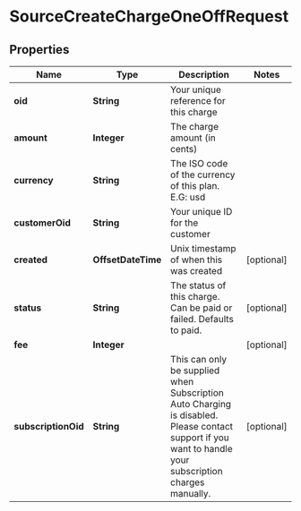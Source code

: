

# SourceCreateChargeOneOffRequest


## Properties

| Name | Type | Description | Notes |
|------------ | ------------- | ------------- | -------------|
|**oid** | **String** | Your unique reference for this charge |  |
|**amount** | **Integer** | The charge amount (in cents) |  |
|**currency** | **String** | The ISO code of the currency of this plan. E.G: usd |  |
|**customerOid** | **String** | Your unique ID for the customer |  |
|**created** | **OffsetDateTime** | Unix timestamp of when this was created |  [optional] |
|**status** | **String** | The status of this charge. Can be paid or failed. Defaults to paid. |  [optional] |
|**fee** | **Integer** |  |  [optional] |
|**subscriptionOid** | **String** | This can only be supplied when Subscription Auto Charging is disabled. Please contact support if you want to handle your subscription charges manually. |  [optional] |




